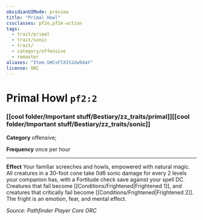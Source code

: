 ```yaml
---
obsidianUIMode: preview
title: "Primal Howl"
cssclasses: pf2e,pf2e-action
tags:
  - trait/primal
  - trait/sonic
  - trait/
  - category/offensive
  - remaster
aliases: "Item.UHCsFlXISiUw94aY"
license: ORC
---
```

# Primal Howl `pf2:2`

### [[cool folder/Important stuff/Bestiary/zz_traits/primal]][[cool folder/Important stuff/Bestiary/zz_traits/sonic]]

**Category** offensive; 




**Frequency** once per hour

* * *

**Effect** Your familiar screeches and howls, empowered with natural magic. All creatures in a 30-foot cone take 0d6 sonic damage for every 2 levels your companion has, with a Fortitude check save against your spell DC. Creatures that fail become [[Conditions/Frightened|Frightened 1]], and creatures that critically fail become [[Conditions/Frightened|Frightened 2]]. The fright is an emotion, fear, and mental effect.

*Source: Pathfinder Player Core*
*ORC*